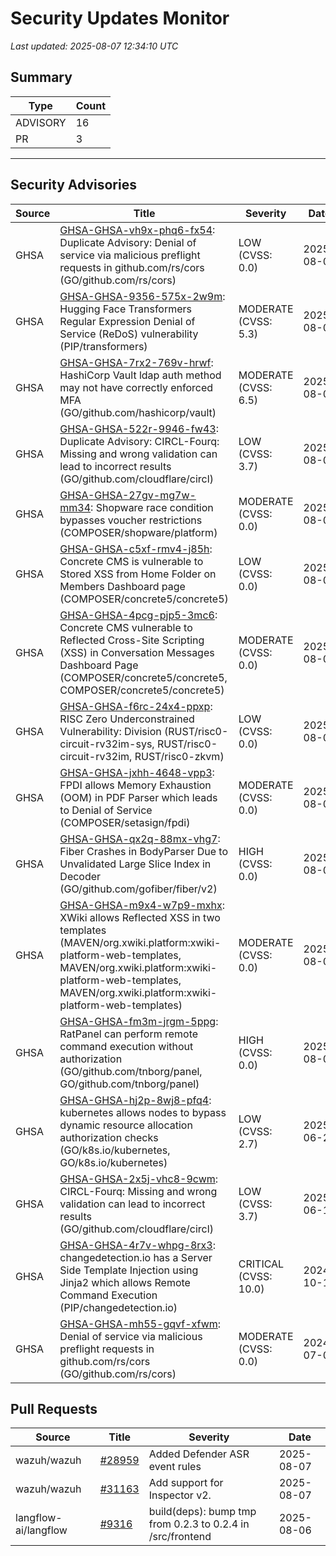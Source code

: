 # Security Updates Monitor

*Last updated: 2025-08-07 12:34:10 UTC*

## Summary
| Type | Count |
|------|-------|
| ADVISORY | 16 |
| PR | 3 |

---

## Security Advisories

| Source | Title | Severity | Date |
|--------|-------|----------|------|
| GHSA | [GHSA-GHSA-vh9x-phq6-fx54](https://github.com/advisories/GHSA-vh9x-phq6-fx54): Duplicate Advisory: Denial of service via malicious preflight requests in github.com/rs/cors (GO/github.com/rs/cors) | LOW (CVSS: 0.0) | 2025-08-06 |
| GHSA | [GHSA-GHSA-9356-575x-2w9m](https://github.com/advisories/GHSA-9356-575x-2w9m): Hugging Face Transformers Regular Expression Denial of Service (ReDoS) vulnerability (PIP/transformers) | MODERATE (CVSS: 5.3) | 2025-08-06 |
| GHSA | [GHSA-GHSA-7rx2-769v-hrwf](https://github.com/advisories/GHSA-7rx2-769v-hrwf): HashiCorp Vault ldap auth method may not have correctly enforced MFA (GO/github.com/hashicorp/vault) | MODERATE (CVSS: 6.5) | 2025-08-06 |
| GHSA | [GHSA-GHSA-522r-9946-fw43](https://github.com/advisories/GHSA-522r-9946-fw43): Duplicate Advisory: CIRCL-Fourq: Missing and wrong validation can lead to incorrect results (GO/github.com/cloudflare/circl) | LOW (CVSS: 3.7) | 2025-08-06 |
| GHSA | [GHSA-GHSA-27gv-mg7w-mm34](https://github.com/advisories/GHSA-27gv-mg7w-mm34): Shopware race condition bypasses voucher restrictions (COMPOSER/shopware/platform) | MODERATE (CVSS: 0.0) | 2025-08-06 |
| GHSA | [GHSA-GHSA-c5xf-rmv4-j85h](https://github.com/advisories/GHSA-c5xf-rmv4-j85h): Concrete CMS is vulnerable to Stored XSS from Home Folder on Members Dashboard page (COMPOSER/concrete5/concrete5) | LOW (CVSS: 0.0) | 2025-08-06 |
| GHSA | [GHSA-GHSA-4pcg-pjp5-3mc6](https://github.com/advisories/GHSA-4pcg-pjp5-3mc6): Concrete CMS vulnerable to Reflected Cross-Site Scripting (XSS) in Conversation Messages Dashboard Page (COMPOSER/concrete5/concrete5, COMPOSER/concrete5/concrete5) | MODERATE (CVSS: 0.0) | 2025-08-06 |
| GHSA | [GHSA-GHSA-f6rc-24x4-ppxp](https://github.com/advisories/GHSA-f6rc-24x4-ppxp): RISC Zero Underconstrained Vulnerability: Division (RUST/risc0-circuit-rv32im-sys, RUST/risc0-circuit-rv32im, RUST/risc0-zkvm) | LOW (CVSS: 0.0) | 2025-08-05 |
| GHSA | [GHSA-GHSA-jxhh-4648-vpp3](https://github.com/advisories/GHSA-jxhh-4648-vpp3): FPDI allows Memory Exhaustion (OOM) in PDF Parser which leads to Denial of Service (COMPOSER/setasign/fpdi) | MODERATE (CVSS: 0.0) | 2025-08-05 |
| GHSA | [GHSA-GHSA-qx2q-88mx-vhg7](https://github.com/advisories/GHSA-qx2q-88mx-vhg7): Fiber Crashes in BodyParser Due to Unvalidated Large Slice Index in Decoder (GO/github.com/gofiber/fiber/v2) | HIGH (CVSS: 0.0) | 2025-08-05 |
| GHSA | [GHSA-GHSA-m9x4-w7p9-mxhx](https://github.com/advisories/GHSA-m9x4-w7p9-mxhx): XWiki allows Reflected XSS in two templates (MAVEN/org.xwiki.platform:xwiki-platform-web-templates, MAVEN/org.xwiki.platform:xwiki-platform-web-templates, MAVEN/org.xwiki.platform:xwiki-platform-web-templates) | MODERATE (CVSS: 0.0) | 2025-08-05 |
| GHSA | [GHSA-GHSA-fm3m-jrgm-5ppg](https://github.com/advisories/GHSA-fm3m-jrgm-5ppg): RatPanel can perform remote command execution without authorization (GO/github.com/tnborg/panel, GO/github.com/tnborg/panel) | HIGH (CVSS: 0.0) | 2025-08-04 |
| GHSA | [GHSA-GHSA-hj2p-8wj8-pfq4](https://github.com/advisories/GHSA-hj2p-8wj8-pfq4): kubernetes allows nodes to bypass dynamic resource allocation authorization checks (GO/k8s.io/kubernetes, GO/k8s.io/kubernetes) | LOW (CVSS: 2.7) | 2025-06-23 |
| GHSA | [GHSA-GHSA-2x5j-vhc8-9cwm](https://github.com/advisories/GHSA-2x5j-vhc8-9cwm): CIRCL-Fourq: Missing and wrong validation can lead to incorrect results (GO/github.com/cloudflare/circl) | LOW (CVSS: 3.7) | 2025-06-10 |
| GHSA | [GHSA-GHSA-4r7v-whpg-8rx3](https://github.com/advisories/GHSA-4r7v-whpg-8rx3): changedetection.io has a Server Side Template Injection using Jinja2 which allows Remote Command Execution (PIP/changedetection.io) | CRITICAL (CVSS: 10.0) | 2024-10-15 |
| GHSA | [GHSA-GHSA-mh55-gqvf-xfwm](https://github.com/advisories/GHSA-mh55-gqvf-xfwm): Denial of service via malicious preflight requests in github.com/rs/cors (GO/github.com/rs/cors) | MODERATE (CVSS: 0.0) | 2024-07-05 |

## Pull Requests

| Source | Title | Severity | Date |
|--------|-------|----------|------|
| wazuh/wazuh | [#28959](https://github.com/wazuh/wazuh/pull/28959) | Added Defender ASR event rules | 2025-08-07 |
| wazuh/wazuh | [#31163](https://github.com/wazuh/wazuh/pull/31163) | Add support for Inspector v2. | 2025-08-07 |
| langflow-ai/langflow | [#9316](https://github.com/langflow-ai/langflow/pull/9316) | build(deps): bump tmp from 0.2.3 to 0.2.4 in /src/frontend | 2025-08-06 |

